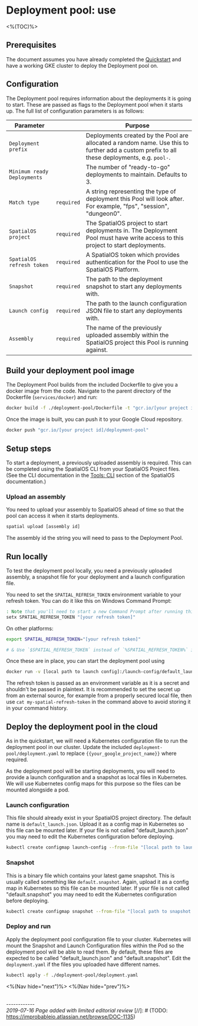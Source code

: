 # Deployment pool: use
<%(TOC)%>

## Prerequisites

The document assumes you have already completed the [Quickstart]({{urlRoot}}/content/get-started/quickstart-guide/introduction) and have a working GKE cluster to deploy the Deployment pool on.

## Configuration

The Deployment pool requires information about the deployments it is going to start. These are passed as flags to the Deployment pool when it starts up. The full list of configuration parameters is as follows:

| Parameter           |            | Purpose |
|---------------------|------------|---------|
| `Deployment prefix` |            | Deployments created by the Pool are allocated a random name. Use this to further add a custom prefix to all these deployments, e.g. `pool-`. |
| `Minimum ready Deployments` |    | The number of "ready-to-go" deployments to maintain. Defaults to 3. |
| `Match type`        | `required` | A string representing the type of deployment this Pool will look after. For example, "fps", "session", "dungeon0". |
| `SpatialOS project` | `required` | The SpatialOS project to start deployments in. The Deployment Pool must have write access to this project to start deployments. |
| `SpatialOS refresh token` | `required` | A SpatialOS token which provides authentication for the Pool to use the SpatialOS Platform. |
| `Snapshot`          | `required` | The path to the deployment snapshot to start any deployments with. |
| `Launch config`     | `required` | The path to the launch configuration JSON file to start any deployments with. |
| `Assembly`          | `required` | The name of the previously uploaded assembly within the SpatialOS project this Pool is running against. |

## Build your deployment pool image

The Deployment Pool builds from the included Dockerfile to give you a docker image from the code. Navigate to the parent directory of the Dockerfile (`services/docker`) and run:

```bash
docker build -f ./deployment-pool/Dockerfile -t "gcr.io/[your project id]/deployment-pool" ..
```

Once the image is built, you can push it to your Google Cloud repository.

```bash
docker push "gcr.io/[your project id]/deployment-pool"
```

## Setup steps

To start a deployment, a previously uploaded assembly is required. This can be completed using the SpatialOS CLI from your SpatialOS Project files. (See the CLI documentation in the [Tools: CLI](https://docs.improbable.io/reference/latest/shared/spatialos-cli-introduction) section of the SpatialOS documentation.)

### Upload an assembly

You need to upload your assembly to SpatialOS ahead of time so that the pool can access it when it starts deployments.
```bash
spatial upload [assembly id]
```
The assembly id the string you will need to pass to the Deployment Pool.

## Run locally

To test the deployment pool locally, you need a previously uploaded assembly, a snapshot file for your deployment and a launch configuration file.

You need to set the `SPATIAL_REFRESH_TOKEN` environment variable to your refresh token. You can do it like this on Windows Command Prompt:

```bat
: Note that you'll need to start a new Command Prompt after running this.
setx SPATIAL_REFRESH_TOKEN "[your refresh token]"
```

On other platforms:

```bash
export SPATIAL_REFRESH_TOKEN="[your refresh token]"

# & Use `$SPATIAL_REFRESH_TOKEN` instead of `%SPATIAL_REFRESH_TOKEN%` in the docker command below!
```

Once these are in place, you can start the deployment pool using

```bash
docker run -v [local path to launch config]:/launch-config/default_launch.json -v [local path to snapshot file]:/snapshots/default.snapshot -e SPATIAL_REFRESH_TOKEN=%SPATIAL_REFRESH_TOKEN% gcr.io/[your Google project id]/deployment-pool --project "[your SpatialOS project id]" --launch-config "/launch-config/default_launch.json" --snapshot "/snapshots/default.snapshot" --assembly-name "[your uploaded assembly name]" --minimum-ready-deployments 3
```

The refresh token is passed as an environment variable as it is a secret and shouldn't be passed in plaintext. It is recommended to set the secret up from an external source, for example from a properly secured local file, then use `cat my-spatial-refresh-token` in the command above to avoid storing it in your command history.

## Deploy the deployment pool in the cloud

As in the quickstart, we will need a Kubernetes configuration file to run the deployment pool in our cluster. Update the included `deployment-pool/deployment.yaml` to replace `{{your_google_project_name}}` where required.

As the deployment pool will be starting deployments, you will need to provide a launch configuration and a snapshot as local files in Kubernetes. We will use Kubernetes config maps for this purpose so the files can be mounted alongside a pod.

### Launch configuration

This file should already exist in your SpatialOS project directory. The default name is `default_launch.json`.
Upload it as a config map in Kubernetes so this file can be mounted later. If your file is not called "default_launch.json" you may need to edit the Kubernetes configuration before deploying.

```bash
kubectl create configmap launch-config --from-file "[local path to launch config]"
```

### Snapshot

This is a binary file which contains your latest game snapshot. This is usually called something like `default.snapshot`.
Again, upload it as a config map in Kubernetes so this file can be mounted later. If your file is not called "default.snapshot" you may need to edit the Kubernetes configuration before deploying.

```bash
kubectl create configmap snapshot --from-file "[local path to snapshot file]"
```

### Deploy and run

Apply the deployment pool configuration file to your cluster. Kubernetes will mount the Snapshot and Launch Configuration files within the Pod so the deployment pool will be able to read them. By default, these files are expected to be called "default_launch.json" and "default.snapshot". Edit the `deployment.yaml` if the files you uploaded have different names.

```bash
kubectl apply -f ./deployment-pool/deployment.yaml
```

<%(Nav hide="next")%>
<%(Nav hide="prev")%>

<br/>------------<br/>
_2019-07-16 Page added with limited editorial review_
[//]: # (TODO: https://improbableio.atlassian.net/browse/DOC-1135)
